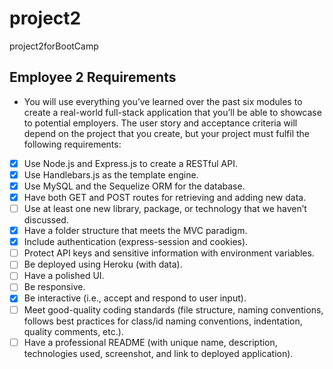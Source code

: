 # project2

project2forBootCamp

## Employee 2 Requirements

- You will use everything you’ve learned over the past six modules to create a real-world full-stack application that you’ll be able to showcase to potential employers. The user story and acceptance criteria will depend on the project that you create, but your project must fulfil the following requirements:
- [x] Use Node.js and Express.js to create a RESTful API.
- [x] Use Handlebars.js as the template engine.
- [x] Use MySQL and the Sequelize ORM for the database.
- [x] Have both GET and POST routes for retrieving and adding new data.
- [ ] Use at least one new library, package, or technology that we haven’t discussed.
- [x] Have a folder structure that meets the MVC paradigm.
- [x] Include authentication (express-session and cookies).
- [ ] Protect API keys and sensitive information with environment variables.
- [ ] Be deployed using Heroku (with data).
- [ ] Have a polished UI.
- [ ] Be responsive.
- [x] Be interactive (i.e., accept and respond to user input).
- [ ] Meet good-quality coding standards (file structure, naming conventions, follows best practices for class/id naming conventions, indentation, quality comments, etc.).
- [ ] Have a professional README (with unique name, description, technologies used, screenshot, and link to deployed application).
